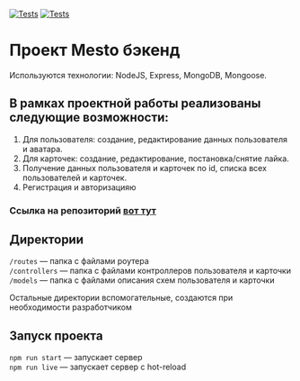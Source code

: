 [![Tests](../../actions/workflows/tests-13-sprint.yml/badge.svg)](../../actions/workflows/tests-13-sprint.yml) [![Tests](../../actions/workflows/tests-14-sprint.yml/badge.svg)](../../actions/workflows/tests-14-sprint.yml)
# Проект Mesto бэкенд
Используются технологии: NodeJS, Express, MongoDB, Mongoose.

## В рамках проектной работы реализованы следующие возможности:
1. Для пользователя: создание, редактирование данных пользователя и аватара.
2. Для карточек: создание, редактирование, постановка/снятие лайка.
3. Получение данных пользователя и карточек по id, списка всех пользователей и карточек.
4. Регистрация и авторизацияю

### Ссылка на репозиторий [вот тут](https://github.com/Lizabettt/express-mesto-gha)

## Директории

`/routes` — папка с файлами роутера  
`/controllers` — папка с файлами контроллеров пользователя и карточки   
`/models` — папка с файлами описания схем пользователя и карточки  
  
Остальные директории вспомогательные, создаются при необходимости разработчиком

## Запуск проекта


`npm run start` — запускает сервер   
`npm run live` — запускает сервер с hot-reload
